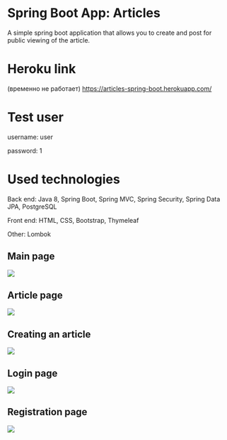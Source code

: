 # Spring Boot App: Articles
A simple spring boot application that allows you to create and post for public viewing of the article.

# Heroku link
(временно не работает)
  https://articles-spring-boot.herokuapp.com/
  
# Test user
   username: user
   
   password: 1
   
# Used technologies
  Back end: Java 8, Spring Boot, Spring MVC, Spring Security, Spring Data JPA, PostgreSQL
  
  Front end: HTML, CSS, Bootstrap, Thymeleaf
  
  Other: Lombok
   
Main page
------------------------

![](https://github.com/KrupoderovMikhail/articles/blob/master/1.png)

Article page
------------------------

![](https://github.com/KrupoderovMikhail/articles/blob/master/2.png)

Creating an article
------------------------

![](https://github.com/KrupoderovMikhail/articles/blob/master/3.png)

Login page
------------------------

![](https://github.com/KrupoderovMikhail/articles/blob/master/4.png)

Registration page
------------------------

![](https://github.com/KrupoderovMikhail/articles/blob/master/5.png)
   
   
   
